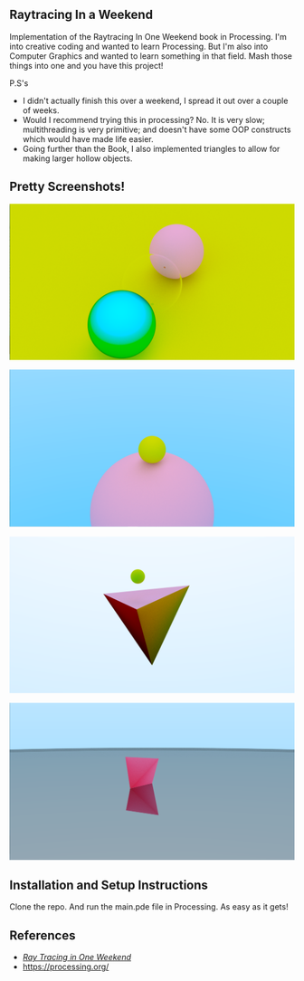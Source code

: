 
## Raytracing In a Weekend
Implementation of the Raytracing In One Weekend book in Processing.
I'm into creative coding and wanted to learn Processing. But I'm also into Computer Graphics and wanted to learn something in that field. Mash those things into one and you have this project!

P.S's 
* I didn't actually finish this over a weekend, I spread it out over a couple of weeks.
* Would I recommend trying this in processing? No. It is very slow; multithreading is very primitive; and doesn't have some OOP constructs which would have made life easier.
* Going further than the Book, I also implemented triangles to allow for making larger hollow objects.
## Pretty Screenshots!
![3 Spheres Closeup](/./Screenshots/3_spheres_closeup.png?raw=true "3 Spheres Closeup")

![Tiny Sphere on Sphere](/./Screenshots/Sphere_on_Sphere_in_focus.png?raw=true "Tiny Sphere on Sphere")

![Tetraheadron with a Sphere](/./Screenshots/Tetrahedron_floating_with_a_sphere_buddy.png?raw=true "Tetrahedron with a Sphere")

![Pink Tetrahedron on a mirror](/./Screenshots/Pink_tetraheadron_on_a_mirrored_surface.png?raw=true "Pink Tetrahedron on a mirror")


## Installation and Setup Instructions

Clone the repo. And run the main.pde file in Processing. As easy as it gets!

## References
* [_Ray Tracing in One Weekend_](https://raytracing.github.io/books/RayTracingInOneWeekend.html)
* https://processing.org/
